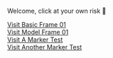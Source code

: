 <html>
    <body style="margin : 0px; overflow: hidden;">
        <p>Welcome, click at your own risk 🧛</p>
      <a href="/basicFrame01.html">Visit Basic Frame 01</a>
        <br/>
      <a href="/aframe_gltfmodel.html">Visit Model Frame 01</a>
        <br/>
      <a href="/a_marker01.html">Visit A Marker Test</a>
        <br/>
      <a href="/A-FrameTestAR01.html">Visit Another Marker Test</a>
    </body>
</html>

